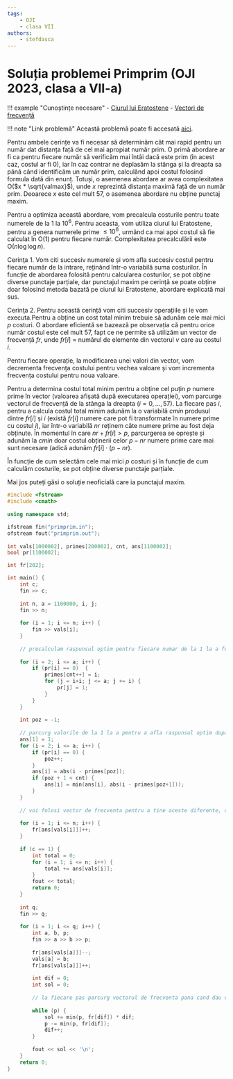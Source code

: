```yaml
---
tags:
    - OJI
    - clasa VII
authors:
    - stefdasca
---
```


# Soluția problemei Primprim (OJI 2023, clasa a VII-a)

!!! example "Cunoștințe necesare"
    - [Ciurul lui Eratostene](../../../../usor/sieve.md)
    - [Vectori de frecvență](../../../../usor/frequency-arrays.md)


!!! note "Link problemă"
    Această problemă poate fi accesată [aici](https://kilonova.ro/problems/514/).

Pentru ambele cerințe va fi necesar să determinăm cât mai rapid pentru un număr
dat distanța față de cel mai apropiat număr prim. O primă abordare ar fi ca
pentru fiecare număr să verificăm mai întâi dacă este prim (în acest caz, costul
ar fi 0), iar în caz contrar ne deplasăm la stânga și la dreapta sa până când
identificăm un număr prim, calculând apoi costul folosind formula dată din
enunț. Totuși, o asemenea abordare ar avea complexitatea O($x * \sqrt{valmax}$),
unde $x$ reprezintă distanța maximă față de un număr prim. Deoarece $x$ este cel
mult 57, o asemenea abordare nu obține punctaj maxim.

Pentru a optimiza această abordare, vom precalcula costurile pentru toate numerele de la 1 la $10^6$. Pentru aceasta, vom utiliza ciurul lui Eratostene, pentru a genera numerele prime $\leq 10^6$, urmând ca mai apoi costul să fie calculat în O(1) pentru fiecare număr. Complexitatea precalculării este O($n \log \log n$).

Cerinţa 1. Vom citi succesiv numerele și vom afla succesiv costul pentru fiecare număr de la intrare, reținând într-o variabilă suma costurilor. În funcție de abordarea folosită pentru calcularea costurilor, se pot obține diverse punctaje parțiale, dar punctajul maxim pe cerință se poate obține doar folosind metoda bazată pe ciurul lui Eratostene, abordare explicată mai sus.

Cerinţa 2. Pentru această cerință vom citi succesiv operațiile și le vom executa.Pentru a obține un cost total minim trebuie să adunăm cele mai mici $p$ costuri. O abordare eficientă se bazează pe observația că pentru orice număr costul este cel mult 57, fapt ce ne permite să utilizăm un vector de frecvență $fr$, unde $fr[i]$ = numărul de elemente din vectorul $v$ care au costul $i$. 

Pentru fiecare operație, la modificarea unei valori din vector, vom decrementa frecvența costului pentru vechea valoare și vom incrementa frecvența costului pentru noua valoare. 

Pentru a determina costul total minim pentru a obține cel puțin $p$ numere prime în vector (valoarea afișată după executarea operației), vom parcurge vectorul de frecvență de la stânga la dreapta ($i=0, \dots, 57$). La fiecare pas $i$, pentru a calcula costul total minim adunăm la o variabilă $cmin$ produsul dintre $fr[i]$ și $i$ (există $fr[i]$ numere care pot fi transformate în numere prime cu costul $i$), iar într-o variabilă $nr$ reținem câte numere prime au fost deja obținute. În momentul în care $nr+fr[i]>p$, parcurgerea se oprește și adunăm la $cmin$ doar costul obținerii celor $p-nr$ numere prime care mai sunt necesare (adică adunăm $fr[i] \cdot (p-nr)$.

În funcție de cum selectăm cele mai mici $p$ costuri și în funcție de cum calculăm costurile, se pot obține diverse punctaje parțiale. 

Mai jos puteți găsi o soluție neoficială care ia punctajul maxim.

```cpp
#include <fstream> 
#include <cmath>
   
using namespace std; 

ifstream fin("primprim.in"); 
ofstream fout("primprim.out"); 
   
int vals[1000002], primes[200002], cnt, ans[1100002];
bool pr[1100002];

int fr[202];

int main() {  
    int c; 
    fin >> c; 
      
    int n, a = 1100000, i, j; 
    fin >> n; 
      
    for (i = 1; i <= n; i++) {
        fin >> vals[i]; 
    }
      
    // precalculam raspunsul optim pentru fiecare numar de la 1 la a folosind ciurul lui Eratostene 
      
    for (i = 2; i <= a; i++) { 
        if (pr[i] == 0)  { 
            primes[cnt++] = i;
            for (j = i+i; j <= a; j += i) {
                pr[j] = 1; 
            }
        } 
    } 
      
    int poz = -1; 
      
    // parcurg valorile de la 1 la a pentru a afla raspunsul optim dupa ce am aflat numerele prime 
    ans[1] = 1; 
    for (i = 2; i <= a; i++) { 
        if (pr[i] == 0) {
            poz++; 
        }
        ans[i] = abs(i - primes[poz]); 
        if (poz + 1 < cnt) {
            ans[i] = min(ans[i], abs(i - primes[poz+1])); 
        }
    } 
      
    // voi folosi vector de frecventa pentru a tine aceste diferente, care de altfel sunt destul de mici 
      
    for (i = 1; i <= n; i++) {
        fr[ans[vals[i]]]++; 
    }
      
    if (c == 1) { 
        int total = 0;           
        for (i = 1; i <= n; i++) {
            total += ans[vals[i]]; 
        }
        fout << total; 
        return 0; 
    } 
      
    int q; 
    fin >> q; 
      
    for (i = 1; i <= q; i++) { 
        int a, b, p; 
        fin >> a >> b >> p; 
          
        fr[ans[vals[a]]]--; 
        vals[a] = b; 
        fr[ans[vals[a]]]++; 
          
        int dif = 0; 
        int sol = 0; 
          
        // la fiecare pas parcurg vectorul de frecventa pana cand dau de p diferente 
          
        while (p) { 
            sol += min(p, fr[dif]) * dif; 
            p -= min(p, fr[dif]); 
            dif++; 
        } 
          
        fout << sol << '\n'; 
    }  
    return 0; 
}
```